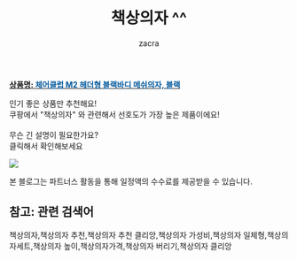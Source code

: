 ﻿---
layout: post
title:  "책상의자 ^^"
author: zacra
categories: [ 아이템 ]
tags: [책상의자,책상의자 추천,책상의자 추천 클리앙,책상의자 가성비,책상의자 일체형,책상의자세트,책상의자 높이,책상의자가격,책상의자 버리기,책상의자 클리앙]
image: https://static.coupangcdn.com/image/product/image/vendoritem/2019/02/14/3016767190/f4852490-8094-4d1c-a417-9a477b830c06.jpg 
description: "쿠팡에서 책상의자 관련 키워드로 가장 고객 선호도가 높은 제품이랍니다."
rating: 4.5
---

<a href="https://link.coupang.com/re/AFFSDP?lptag=AF8407795&pageKey=2420328&itemId=11141271&vendorItemId=3016767190&traceid=V0-153-9feb4447c8714c7b"><b>상품명: <font color='#01579B'>체어클럽 M2 헤더형 블랙바디 메쉬의자, 블랙</font></b></a>

인기 좋은 상품만 추천해요!<br/>
쿠팡에서 "책상의자" 와 관련해서 선호도가 가장 높은 제품이에요!<br/><br/>
무슨 긴 설명이 필요한가요?  
클릭해서 확인해보세요


<a href="https://link.coupang.com/re/AFFSDP?lptag=AF8407795&pageKey=2420328&itemId=11141271&vendorItemId=3016767190&traceid=V0-153-9feb4447c8714c7b"><img src="https://thumbnail6.coupangcdn.com/thumbnails/remote/q89/image/product/content/vendorItem/2018/05/31/11141269/795056db-dce9-4789-837c-c6c9fe9bfa7d.jpg"></a> 

본 블로그는 파트너스 활동을 통해 일정액의 수수료를 제공받을 수 있습니다.

## 참고: 관련 검색어    
책상의자,책상의자 추천,책상의자 추천 클리앙,책상의자 가성비,책상의자 일체형,책상의자세트,책상의자 높이,책상의자가격,책상의자 버리기,책상의자 클리앙